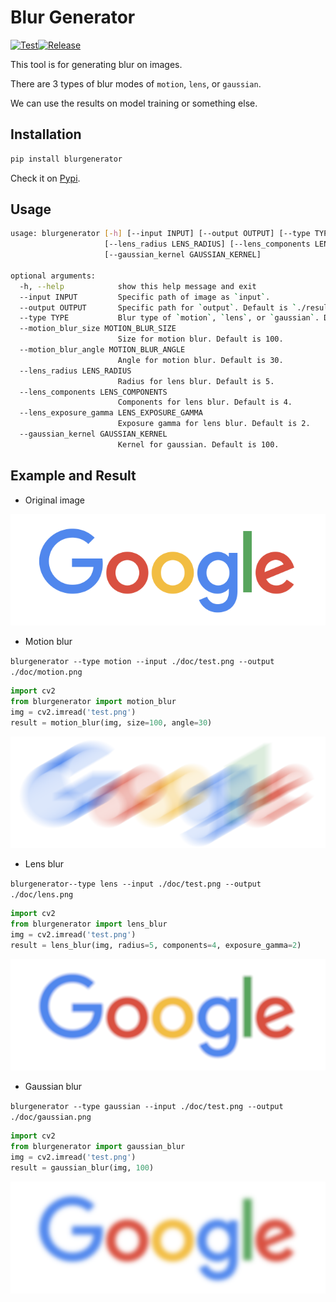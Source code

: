 # Blur Generator

[![Test](https://github.com/NatLee/Blur-Generator/actions/workflows/test.yml/badge.svg)](https://github.com/NatLee/Blur-Generator/actions/workflows/test.yml)[![Release](https://github.com/NatLee/Blur-Generator/actions/workflows/release.yml/badge.svg)](https://github.com/NatLee/Blur-Generator/actions/workflows/release.yml)

This tool is for generating blur on images.

There are 3 types of blur modes of `motion`, `lens`, or `gaussian`.

We can use the results on model training or something else.

## Installation

```bash
pip install blurgenerator
```

Check it on [Pypi](https://pypi.org/project/BlurGenerator/).

## Usage

```bash
usage: blurgenerator [-h] [--input INPUT] [--output OUTPUT] [--type TYPE] [--motion_blur_size MOTION_BLUR_SIZE] [--motion_blur_angle MOTION_BLUR_ANGLE]
                     [--lens_radius LENS_RADIUS] [--lens_components LENS_COMPONENTS] [--lens_exposure_gamma LENS_EXPOSURE_GAMMA]
                     [--gaussian_kernel GAUSSIAN_KERNEL]

optional arguments:
  -h, --help            show this help message and exit
  --input INPUT         Specific path of image as `input`.
  --output OUTPUT       Specific path for `output`. Default is `./result.png`.
  --type TYPE           Blur type of `motion`, `lens`, or `gaussian`. Default is `motion`.
  --motion_blur_size MOTION_BLUR_SIZE
                        Size for motion blur. Default is 100.
  --motion_blur_angle MOTION_BLUR_ANGLE
                        Angle for motion blur. Default is 30.
  --lens_radius LENS_RADIUS
                        Radius for lens blur. Default is 5.
  --lens_components LENS_COMPONENTS
                        Components for lens blur. Default is 4.
  --lens_exposure_gamma LENS_EXPOSURE_GAMMA
                        Exposure gamma for lens blur. Default is 2.
  --gaussian_kernel GAUSSIAN_KERNEL
                        Kernel for gaussian. Default is 100.
```

## Example and Result

- Original image

![original image](https://github.com/NatLee/Blur-Generator/blob/main/doc/test.png?raw=true)

- Motion blur

`blurgenerator --type motion --input ./doc/test.png --output ./doc/motion.png`

```python
import cv2
from blurgenerator import motion_blur
img = cv2.imread('test.png')
result = motion_blur(img, size=100, angle=30)
```

![motion blur image](https://github.com/NatLee/Blur-Generator/blob/main/doc/motion.png?raw=true)

- Lens blur

`blurgenerator--type lens --input ./doc/test.png --output ./doc/lens.png`

```python
import cv2
from blurgenerator import lens_blur
img = cv2.imread('test.png')
result = lens_blur(img, radius=5, components=4, exposure_gamma=2)
```

![lens blur image](https://github.com/NatLee/Blur-Generator/blob/main/doc/lens.png?raw=true)

- Gaussian blur

`blurgenerator --type gaussian --input ./doc/test.png --output ./doc/gaussian.png`

```python
import cv2
from blurgenerator import gaussian_blur
img = cv2.imread('test.png')
result = gaussian_blur(img, 100)
```

![gaussian blur image](https://github.com/NatLee/Blur-Generator/blob/main/doc/gaussian.png?raw=true)
